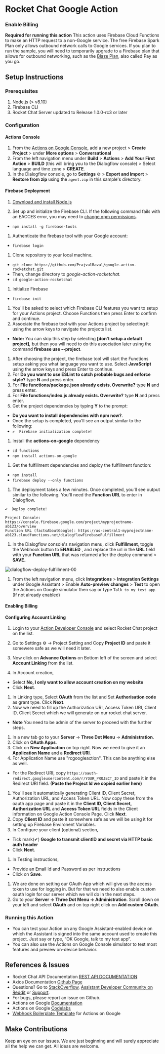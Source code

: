 # Rocket Chat Google Action


### Enable Billing
**Required for running this action**
This action uses Firebase Cloud Functions to make an HTTP request to a non-Google service. The free Firebase Spark Plan only allows outbound network calls to Google services. If you plan to run the sample, you will need to temporarily upgrade to a Firebase plan that allows for outbound networking, such as the [Blaze Plan](https://firebase.google.com/pricing/), also called Pay as you go.

## Setup Instructions
### Prerequisites
1. Node.js (> v8.10)
1. Firebase CLI
1. Rocket Chat Server updated to Release 1.0.0-rc3 or later

### Configuration
#### Actions Console
1. From the [Actions on Google Console](https://console.actions.google.com/), add a new project > **Create Project** > under **More options** > **Conversational**
1. From the left navigation menu under **Build** > **Actions** > **Add Your First Action** > **BUILD** (this will bring you to the Dialogflow console) > Select language and time zone > **CREATE**.
1. In the Dialogflow console, go to **Settings** ⚙ > **Export and Import** > **Restore from zip** using the `agent.zip` in this sample's directory.

#### Firebase Deployment
1. [Download and install Node.js](https://nodejs.org/)

1. Set up and initialize the Firebase CLI. If the following command fails with an EACCES error, you may need to [change npm permissions](https://docs.npmjs.com/getting-started/fixing-npm-permissions).
+ `npm install -g firebase-tools` 
1. Authenticate the firebase tool with your Google account:
+ `firebase login`
1. Clone repository to your local machine.
+ `git clone https://github.com/PrajvalRaval/google-action-rocketchat.git`
+ Then, change directory to *google-action-rocketchat*.
+ `cd google-action-rocketchat`
1. Initialize Firebase
+ `firebase init`
1. You'll be asked to select which Firebase CLI features you want to setup for your Actions project. Choose Functions then press Enter to confirm and continue.
1. Associate the firebase tool with your Actions project by selecting it using the arrow keys to navigate the projects list.
+ **Note:** You can skip this step by selecting **[don't setup a default project],** but then you will need to do this association later using the command **firebase use --project**.
1. After choosing the project, the firebase tool will start the Functions setup asking you what language you want to use. Select **JavaScript** using the arrow keys and press Enter to continue.
1. For **Do you want to use ESLint to catch probable bugs and enforce style?** type **N** and press enter.
1. For **File functions/package.json already exists. Overwrite?** type **N** and press enter.
1. For **File functions/index.js already exists. Overwrite?** type **N** and press enter.
1. Get the project dependencies by typing **Y** to the prompt: 
+ **Do you want to install dependencies with npm now?**.
+ Once the setup is completed, you'll see an output similar to the following:
+ `✔  Firebase initialization complete!`
1. Install the **actions-on-google** dependency
+ `cd functions`
+ `npm install actions-on-google`
1. Get the fulfillment dependencies and deploy the fulfillment function:
+ `npm install`
+ `firebase deploy --only functions`
1. The deployment takes a few minutes. Once completed, you'll see output similar to the following. You'll need the **Function URL** to enter in Dialogflow.
```
✔  Deploy complete!

Project Console: https://console.firebase.google.com/project/myprojectname-ab123/overview
Function URL (factsAboutGoogle): https://us-central1-myprojectname-ab123.cloudfunctions.net/dialogflowFirebaseFulfillment

```
1. In the Dialogflow console's navigation menu, click **Fulfillment**, toggle the Webhook button to **ENABLED** , and replace the url in the **URL** field with your **Function URL** that was returned after the deploy command > **SAVE**..

![dialogflow-deploy-fulfillment-00](https://user-images.githubusercontent.com/41849970/57801680-dd573300-7771-11e9-9b28-29b38c2e92a2.png)

1. From the left navigation menu, click **Integrations** > **Integration Settings** under Google Assistant > Enable **Auto-preview changes** >  **Test** to open the Actions on Google simulator then say or type `Talk to my test app`. (If not already enabled)

#### Enabling Billing

#### Configuring Account Linking
1. Login to your [Action Developer Console](https://console.actions.google.com/) and select Rocket Chat project on the list.

1. Go to Settings ⚙ -> Project Setting and Copy **Project ID** and paste it somewere safe as we will need it later.
1. Now click on **Advance Options** on Bottom left of the screen and select **Account Linking** from the list.
1. In Account creation,
+ Select **No, I only want to allow account creation on my website** 
+ Click **Next**.
1. In Linking type, Select **OAuth** from the list and Set **Authorisation code** as grant type. Click **Next**.
1. Now we need to fill up the Authorization URI, Access Token URI, Client ID, Client Secret which we will generate on our rocket chat server.
+ **Note** You need to be admin of the server to proceed with the further steps.
1. In a new tab go to your **Server** -> **Three Dot Menu** -> **Administration**.
1. Click on **OAuth Apps**.
1. Click on **New Application** on top right. Now we need to give it an **Application Name** and a **Redirect URI**.
1. For Application Name use "rcgoogleaction". This can be anything else as well.
+ For the Redirect URI, copy `https://oauth-redirect.googleusercontent.com/r/YOUR_PROJECT_ID` and paste it in the Redirect URI field. **(Paste the Project Id we copied earlier here)**
1. You'll see it automatically generating Client ID, Client Secret, Authorization URL, and Access Token URL. Now copy these from the oauth app page and paste it in the **Client ID, Client Secret, Authorization URL** and **Access Token URL** fields in the Client information on Google Action Console Page. Click **Next**.
1. Copy **Client ID** and paste it somewhere safe as we will be using it for setting up Firebase Environent Variables.
1. In Configure your client (optional) section, 
+ Tick mark(✔) **Google to transmit clientID and secret via HTTP basic auth header**
+ Click **Next**.
1. In Testing instructions,
+ Provide an Email Id and Password as per instructions 
+ Click on **Save**.
1. We are done on setting our OAuth App which will give us the access token to use for logging in. But for that we need to also enable custom oauth login for our server which we will do in the next steps.
1. Go to your **Server -> Three Dot Menu -> Administration**. Scroll down on your left and select **OAuth** and on top right click on **Add custom OAuth**.

### Running this Action
+ You can test your Action on any Google Assistant-enabled device on which the Assistant is signed into the same account used to create this project. Just say or type, “OK Google, talk to my test app”.
+ You can also use the Actions on Google Console simulator to test most features and preview on-device behavior.

## References & Issues
+ Rocket Chat API Documentation [REST API DOCUMENTATION](https://rocket.chat/docs/developer-guides/rest-api/)
+ Axios Documentation [Github Page](https://github.com/axios/axios)
+ Questions? Go to [StackOverflow](https://stackoverflow.com/questions/tagged/actions-on-google), [Assistant Developer Community on Reddit](https://www.reddit.com/r/GoogleAssistantDev/) or [Support](https://developers.google.com/actions/support/).
+ For bugs, please report an issue on Github.
+ Actions on Google [Documentation](https://developers.google.com/actions/extending-the-assistant)
+ Actions on Google [Codelabs](https://codelabs.developers.google.com/?cat=Assistant)
+ [Webhook Boilerplate Template](https://github.com/actions-on-google/dialogflow-webhook-boilerplate-nodejs) for Actions on Google

## Make Contributions
Keep an eye on our issues. We are just beginning and will surely appreciate all the help we can get. All ideas are welcome. 

